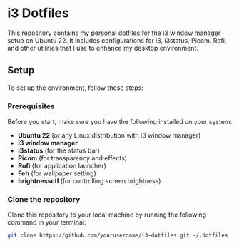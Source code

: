 # i3 Dotfiles

This repository contains my personal dotfiles for the i3 window manager setup on Ubuntu 22. It includes configurations for i3, i3status, Picom, Rofi, and other utilities that I use to enhance my desktop environment.

## Setup

To set up the environment, follow these steps:

### Prerequisites

Before you start, make sure you have the following installed on your system:

- **Ubuntu 22** (or any Linux distribution with i3 window manager)
- **i3 window manager**
- **i3status** (for the status bar)
- **Picom** (for transparency and effects)
- **Rofi** (for application launcher)
- **Feh** (for wallpaper setting)
- **brightnessctl** (for controlling screen brightness)

### Clone the repository

Clone this repository to your local machine by running the following command in your terminal:

```bash
git clone https://github.com/yourusername/i3-dotfiles.git ~/.dotfiles
